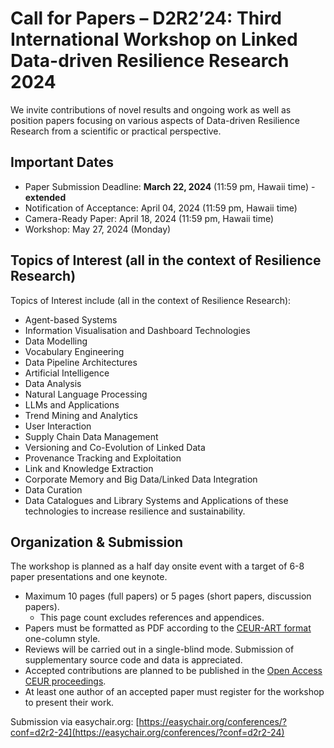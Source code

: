 # Call for Papers – D2R2’24: Third International Workshop on Linked Data-driven Resilience Research 2024

We invite contributions of novel results and ongoing work as well as position papers focusing on various aspects of Data-driven Resilience Research from a scientific or practical perspective.

## Important Dates

* Paper Submission Deadline: **March 22, 2024** (11:59 pm, Hawaii time) - **extended**
* Notification of Acceptance: April 04, 2024 (11:59 pm, Hawaii time)
* Camera-Ready Paper: April 18, 2024 (11:59 pm, Hawaii time)
* Workshop: May 27, 2024 (Monday)

## Topics of Interest (all in the context of Resilience Research)

Topics of Interest include (all in the context of Resilience Research):

- Agent-based Systems
- Information Visualisation and Dashboard Technologies
- Data Modelling
- Vocabulary Engineering
- Data Pipeline Architectures
- Artificial Intelligence
- Data Analysis
- Natural Language Processing
- LLMs and Applications
- Trend Mining and Analytics
- User Interaction
- Supply Chain Data Management
- Versioning and Co-Evolution of Linked Data
- Provenance Tracking and Exploitation
- Link and Knowledge Extraction
- Corporate Memory and Big Data/Linked Data Integration
- Data Curation
- Data Catalogues and Library Systems and Applications of these technologies to increase resilience and sustainability.


## Organization & Submission

The workshop is planned as a half day onsite event with a target of 6-8 paper presentations and one keynote.

* Maximum 10 pages (full papers) or 5 pages (short papers, discussion papers).
    * This page count excludes references and appendices.
* Papers must be formatted as PDF according to the [CEUR-ART format](https://ceur-ws.org/HOWTOSUBMIT.html) one-column style.
* Reviews will be carried out in a single-blind mode. Submission of supplementary source code and data is appreciated.
* Accepted contributions are planned to be published in the [Open Access CEUR proceedings](proceedings.md).
* At least one author of an accepted paper must register for the workshop to present their work.

Submission via easychair.org: [https://easychair.org/conferences/?conf=d2r2-24](https://easychair.org/conferences/?conf=d2r2-24)

